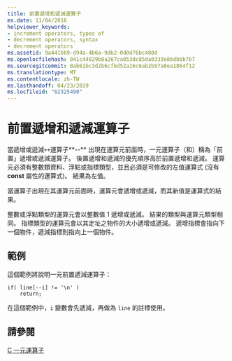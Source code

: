 ```yaml
---
title: 前置遞增和遞減運算子
ms.date: 11/04/2016
helpviewer_keywords:
- increment operators, types of
- decrement operators, syntax
- decrement operators
ms.assetid: 9a441bb9-d94a-4b6a-9db2-0d0d76bc480d
ms.openlocfilehash: 041c44829b8a267ca053dc85da0333e86db6b7b7
ms.sourcegitcommit: 0ab61bc3d2b6cfbd52a16c6ab2b97a8ea1864f12
ms.translationtype: MT
ms.contentlocale: zh-TW
ms.lasthandoff: 04/23/2019
ms.locfileid: "62325490"
---
```

# <a name="prefix-increment-and-decrement-operators"></a>前置遞增和遞減運算子

當遞增或遞減`++`運算子**--** 出現在運算元前面時，一元運算子（和）稱為「前置」遞增或遞減運算子。 後置遞增和遞減的優先順序高於前置遞增和遞減。 運算元必須有整數類資料、浮點或指標類型，並且必須是可修改的左值運算式 (沒有 **const** 屬性的運算式)。 結果為左值。

當運算子出現在其運算元前面時，運算元會遞增或遞減，而其新值是運算式的結果。

整數或浮點類型的運算元會以整數值 1 遞增或遞減。 結果的類型與運算元類型相同。 指標類型的運算元會以其定址之物件的大小遞增或遞減。 遞增指標會指向下一個物件，遞減指標則指向上一個物件。

## <a name="example"></a>範例

這個範例將說明一元前置遞減運算子：

```
if( line[--i] != '\n' )
    return;
```

在這個範例中，`i` 變數會先遞減，再做為 `line` 的註標使用。

## <a name="see-also"></a>請參閱

[C 一元運算子](../c-language/c-unary-operators.md)
